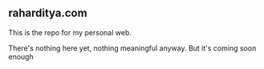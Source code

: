 ## raharditya.com

This is the repo for my personal web.

There's nothing here yet, nothing meaningful anyway. But it's coming soon enough
